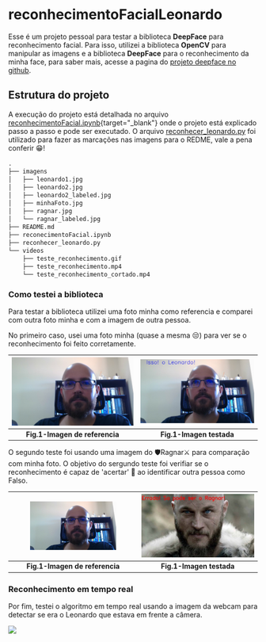 # reconhecimentoFacialLeonardo

Esse é um projeto pessoal para testar a biblioteca __DeepFace__ para reconhecimento facial. Para isso, utilizei a biblioteca __OpenCV__ para manipular as imagens e a biblioteca __DeepFace__ para o reconhecimento da minha face, para saber mais, acesse a pagina do [projeto deepface no github](https://github.com/serengil/deepface).


## Estrutura do projeto

A execução do projeto está detalhada no arquivo [reconhecimentoFacial.ipynb](https://nbviewer.org/github/LeonardoDonatoNunes/reconhecimentoFacialDeepFace/blob/main/reconhecimentoFacialLeonardo.ipynb){target="_blank"} onde o projeto está explicado passo a passo e pode ser executado. O arquivo [reconhecer_leonardo.py](./reconhecer_leonardo.py) foi utilizado para fazer as marcações nas imagens para o REDME, vale a pena conferir 😁!  

    .
    ├── imagens
    │   ├── leonardo1.jpg
    │   ├── leonardo2.jpg
    │   ├── leonardo2_labeled.jpg
    │   ├── minhaFoto.jpg
    │   ├── ragnar.jpg
    │   └── ragnar_labeled.jpg
    ├── README.md
    ├── reconecimentoFacial.ipynb
    ├── reconhecer_leonardo.py
    └── videos
        ├── teste_reconhecimento.gif
        ├── teste_reconhecimento.mp4
        └── teste_reconhecimento_cortado.mp4

### Como testei a biblioteca

Para testar a biblioteca utilizei uma foto minha como referencia e comparei com outra foto minha e com a imagem de outra pessoa.

No primeiro caso, usei uma foto minha (quase a mesma 😒) para ver se o reconhecimento foi feito corretamente.

|<img src="imagens/leonardo1.jpg">|<img src="imagens/leonardo2_labeled.jpg">|
|:---:|:---:|
|**Fig.1-Imagen de referencia**|**Fig.1-Imagen testada**|

O segundo teste foi usando uma imagem do 🛡️Ragnar⚔️ para comparação com minha foto. O objetivo do sergundo teste foi verifiar se o reconhecimento é capaz de 'acertar' 🤔 ao identificar outra pessoa como Falso. 

|<img src="imagens/leonardo1.jpg" width="70%">|<img src="imagens/ragnar_labeled.jpg" width="120%">|
|:---:|:---:|
|**Fig.1-Imagen de referencia**|**Fig.1-Imagen testada**|

### Reconhecimento em tempo real

Por fim, testei o algoritmo em tempo real usando a imagem da webcam para detectar se era o Leonardo que estava em frente a câmera.

![](videos/teste_reconhecimento.gif)
                



